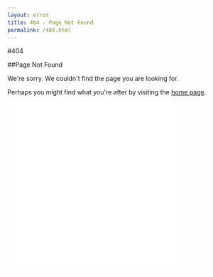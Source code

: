```yaml
---
layout: error
title: 404 - Page Not Found
permalink: /404.html
---
```


#404

##Page Not Found

We're sorry.  We couldn't find the page you are looking for.

Perhaps you might find what you're after by visiting the <a href="/">home page</a>.

<img src="/assets/img/banner-images/dead-bird.svg" alt="DEAD bird!" class="dead-bird" />
